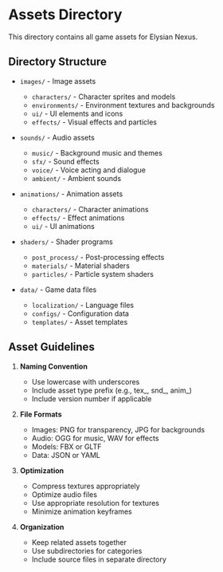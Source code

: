 # Assets Directory

This directory contains all game assets for Elysian Nexus.

## Directory Structure

- `images/` - Image assets
  - `characters/` - Character sprites and models
  - `environments/` - Environment textures and backgrounds
  - `ui/` - UI elements and icons
  - `effects/` - Visual effects and particles

- `sounds/` - Audio assets
  - `music/` - Background music and themes
  - `sfx/` - Sound effects
  - `voice/` - Voice acting and dialogue
  - `ambient/` - Ambient sounds

- `animations/` - Animation assets
  - `characters/` - Character animations
  - `effects/` - Effect animations
  - `ui/` - UI animations

- `shaders/` - Shader programs
  - `post_process/` - Post-processing effects
  - `materials/` - Material shaders
  - `particles/` - Particle system shaders

- `data/` - Game data files
  - `localization/` - Language files
  - `configs/` - Configuration data
  - `templates/` - Asset templates

## Asset Guidelines

1. **Naming Convention**
   - Use lowercase with underscores
   - Include asset type prefix (e.g., tex_, snd_, anim_)
   - Include version number if applicable

2. **File Formats**
   - Images: PNG for transparency, JPG for backgrounds
   - Audio: OGG for music, WAV for effects
   - Models: FBX or GLTF
   - Data: JSON or YAML

3. **Optimization**
   - Compress textures appropriately
   - Optimize audio files
   - Use appropriate resolution for textures
   - Minimize animation keyframes

4. **Organization**
   - Keep related assets together
   - Use subdirectories for categories
   - Include source files in separate directory 